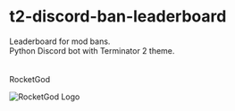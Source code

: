 # t2-discord-ban-leaderboard

Leaderboard for mod bans.<br>
Python Discord bot with Terminator 2 theme.<br>
<br>
<br>
RocketGod

![RocketGod Logo](https://user-images.githubusercontent.com/57732082/213221533-171b37da-46e5-4661-ac47-c7f23d24b816.png)
